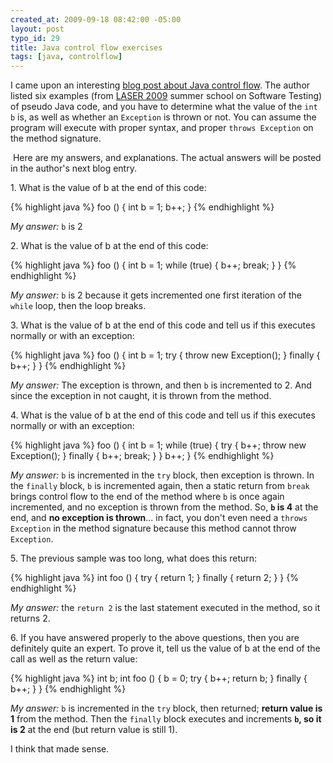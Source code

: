 ```yaml
--- 
created_at: 2009-09-18 08:42:00 -05:00
layout: post
typo_id: 29
title: Java control flow exercises
tags: [java, controlflow]
---
```

<p>I came upon an interesting <a href="http://www.eiffelroom.org/blog/manus_eiffel/and_people_are_still_using_java">blog post about Java control flow</a>. The author listed six examples (from <a href="http://se.inf.ethz.ch/laser/2009/">LASER 2009</a> summer school on Software Testing) of pseudo Java code, and you have to determine what the value of the <code>int b</code> is, as well as whether an <code>Exception</code> is thrown or not. You can assume the program will execute with proper syntax, and proper <code>throws Exception</code> on the method signature.</p>
<p>&nbsp;Here are my answers, and explanations. The actual answers will be posted in the author's next blog entry.</p>
<p>1. What is the value of b at the end of this code:</p>

{% highlight java %}
foo () {
	int b = 1;
	b++;
}
{% endhighlight %}

<p><em>My answer:</em> <code>b</code> is 2</p>
<p>2. What is the value of b at the end of this code:</p>

{% highlight java %}
foo () {
	int b = 1;
	while (true) {
		b++;
		break;
	}
}
{% endhighlight %}

<p><em>My answer: </em><code>b</code> is 2 because it gets incremented one first iteration of the <code>while</code> loop, then the loop breaks.</p>
<p>3. What is the value of b at the end of this code and tell us if this executes normally or with an exception:</p>

{% highlight java %}
foo () {
	int b = 1;
	try {
		throw new Exception();
	}
	finally {
		b++;
	}
}
{% endhighlight %}

<p><em>My answer:</em> The exception is thrown, and then <code>b</code> is incremented to 2. And since the exception in not caught, it is thrown from the method.</p>
<p>4. What is the value of b at the end of this code and tell us if this executes normally or with an exception:</p>

{% highlight java %}
foo () {
	int b = 1;
	while (true) {
		try {
			b++;
			throw new Exception();
		}
		finally {
			b++;
			break;
		}
	}
	b++;
}
{% endhighlight %}

<p><em>My answer:</em> <code>b</code> is incremented in the <code>try</code> block, then exception is thrown. In the <code>finally</code> block, <code>b</code> is incremented again, then a static return from <code>break</code> brings control flow to the end of the method where <code>b</code> is once again incremented, and no exception is thrown from the method. So, <strong><code>b</code> is 4</strong> at the end, and <strong>no exception is thrown</strong>... in fact, you don't even need a <code>throws Exception</code> in the method signature because this method cannot throw <code>Exception</code>.</p>
<p>5. The previous sample was too long, what does this return:</p>

{% highlight java %}
int foo () {
	try {
		return 1;
	}
	finally {
		return 2;
	}
}
{% endhighlight %}

<p><em>My answer:</em> the <code>return 2</code> is the last statement executed in the method, so it returns 2.</p>
<p>6. If you have answered properly to the above questions, then you are definitely quite an expert. To prove it, tell us the value of b at the end of the call as well as the return value:</p>

{% highlight java %}
int b;
int foo () {
	b = 0;
	try {
		b++;
		return b;
	}
	finally {
		b++;
	}
}
{% endhighlight %}

<p><em>My answer:</em> <code>b</code> is incremented in the <code>try</code> block, then returned; <strong>return value is 1</strong> from the method. Then the <code>finally</code> block executes and increments <strong><code>b</code>, so it is 2</strong> at the end (but return value is still 1).</p>
<p>I think that made sense.</p>

